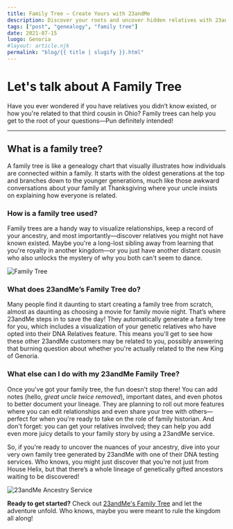 ```yaml
---
title: Family Tree — Create Yours with 23andMe  
description: Discover your roots and uncover hidden relatives with 23andMe's family tree features.  
tags: ["post", "genealogy", "family tree"]  
date: 2021-07-15  
luogo: Genoria  
#layout: article.njk  
permalink: "blog/{{ title | slugify }}.html"  
---
```


# Let's talk about A Family Tree

Have you ever wondered if you have relatives you didn’t know existed, or how you're related to that third cousin in Ohio? Family trees can help you get to the root of your questions—Pun definitely intended!

---

## What is a family tree?

A family tree is like a genealogy chart that visually illustrates how individuals are connected within a family. It starts with the oldest generations at the top and branches down to the younger generations, much like those awkward conversations about your family at Thanksgiving where your uncle insists on explaining how everyone is related.

### How is a family tree used?

Family trees are a handy way to visualize relationships, keep a record of your ancestry, and most importantly—discover relatives you might not have known existed. Maybe you're a long-lost sibling away from learning that you're royalty in another kingdom—or you just have another distant cousin who also unlocks the mystery of why you both can't seem to dance.

![Family Tree](https://www.23andme.com/wp-content/uploads/sites/2/2022/03/family-trees.png)

### What does 23andMe’s Family Tree do?

Many people find it daunting to start creating a family tree from scratch, almost as daunting as choosing a movie for family movie night. That’s where 23andMe steps in to save the day! They automatically generate a family tree for you, which includes a visualization of your genetic relatives who have opted into their DNA Relatives feature. This means you'll get to see how these other 23andMe customers may be related to you, possibly answering that burning question about whether you're actually related to the new King of Genoria.

### What else can I do with my 23andMe Family Tree?

Once you've got your family tree, the fun doesn't stop there! You can add notes (hello, *great uncle twice removed*), important dates, and even photos to better document your lineage. They are planning to roll out more features where you can edit relationships and even share your tree with others—perfect for when you're ready to take on the role of family historian. And don't forget: you can get your relatives involved; they can help you add even more juicy details to your family story by using a 23andMe service.

So, if you're ready to uncover the nuances of your ancestry, dive into your very own family tree generated by 23andMe with one of their DNA testing services. Who knows, you might just discover that you’re not just from House Helix, but that there’s a whole lineage of genetically gifted ancestors waiting to be discovered!

![23andMe Ancestry Service](https://www.23andme.com/wp-content/uploads/sites/2/2023/02/23andMe-Ancestry-Service-Kit-1024x585.png)

**Ready to get started?** Check out [23andMe's Family Tree](https://www.23andme.com/topics/ancestry/a-family-tree/) and let the adventure unfold. Who knows, maybe you were meant to rule the kingdom all along!